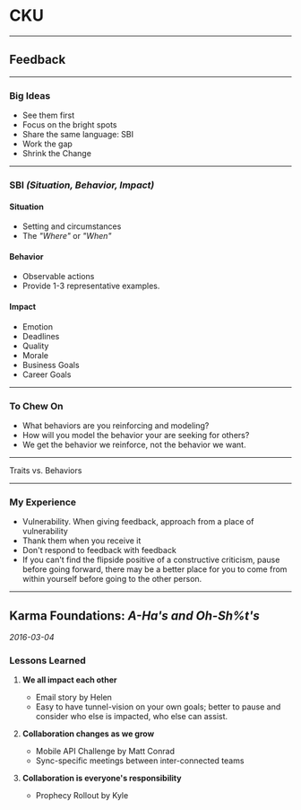 # CKU

---

## Feedback

---

### Big Ideas

-   See them first
-   Focus on the bright spots
-   Share the same language: SBI
-   Work the gap
-   Shrink the Change

---

### SBI *(Situation, Behavior, Impact)*

#### Situation

-   Setting and circumstances
-   The *"Where"* or *"When"*

#### Behavior

-   Observable actions
-   Provide 1-3 representative examples.

#### Impact

-   Emotion
-   Deadlines
-   Quality
-   Morale
-   Business Goals
-   Career Goals

---

### To Chew On

-   What behaviors are you reinforcing and modeling?
-   How will you model the behavior your are seeking for others?
-   We get the behavior we reinforce, not the behavior we want.

---

Traits vs. Behaviors

---

### My Experience

-   Vulnerability. When giving feedback, approach from a place of vulnerability
-   Thank them when you receive it
-   Don't respond to feedback with feedback
-   If you can't find the flipside positive of a constructive criticism, pause before going forward, there may be a better place for you to come from within yourself before going to the other person.

---

## Karma Foundations: *A-Ha's and Oh-Sh%t's*

*2016-03-04*

### Lessons Learned

1.  **We all impact each other**

    -   Email story by Helen
    -   Easy to have tunnel-vision on your own goals; better to pause and consider who else is impacted, who else can assist.

2.  **Collaboration changes as we grow**

    -   Mobile API Challenge by Matt Conrad
    -   Sync-specific meetings between inter-connected teams

3.  **Collaboration is everyone's responsibility**

    -   Prophecy Rollout by Kyle
